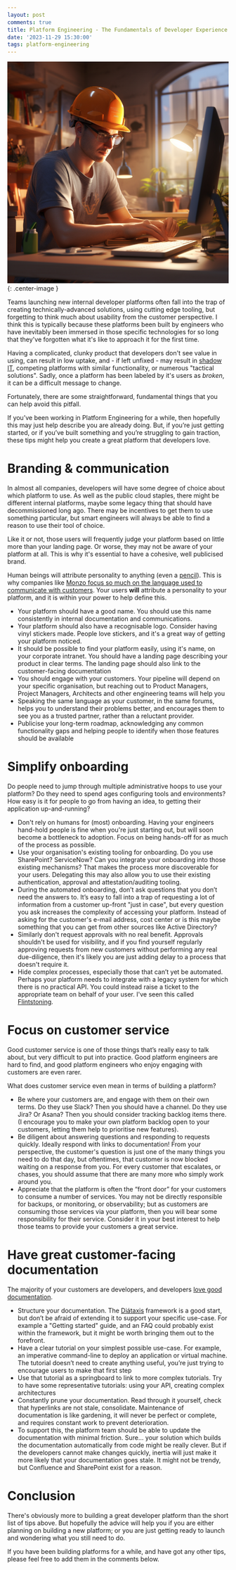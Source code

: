```yaml
---
layout: post
comments: true
title: Platform Engineering - The Fundamentals of Developer Experience
date: '2023-11-29 15:30:00'
tags: platform-engineering
---
```


![A developer wearing builders clothes and a hard hat, sitting at a desk in front of a computer](/assets/platform-engineer.png){: .center-image }

Teams launching new internal developer platforms often fall into the trap of creating technically-advanced solutions, using cutting edge tooling, but forgetting to think much about usability from the customer perspective. I think this is typically because these platforms been built by engineers who have inevitably been immersed in those specific technologies for so long that they've forgotten what it's like to approach it for the first time.

<!--more-->

Having a complicated, clunky product that developers don't see value in using, can result in low uptake, and - if left unfixed - may result in [shadow IT](https://en.wikipedia.org/wiki/Shadow_IT), competing platforms with similar functionality, or numerous "tactical solutions". Sadly, once a platform has been labeled by it's users as _broken_, it can be a difficult message to change.

Fortunately, there are some straightforward, fundamental things that you can help avoid this pitfall.

If you’ve been working in Platform Engineering for a while, then hopefully this may just help describe you are already doing. But, if you’re just getting started, or if you’ve built something and you’re struggling to gain traction, these tips might help you create a great platform that developers love.

# Branding & communication

In almost all companies, developers will have some degree of choice about which platform to use. As well as the public cloud staples, there might be different internal platforms, maybe some legacy thing that should have decommissioned long ago. There may be incentives to get them to use something particular, but smart engineers will always be able to find a reason to use their tool of choice. 

Like it or not, those users will frequently judge your platform based on little more than your landing page. Or worse, they may not be aware of your platform at all. This is why it's essential to have a cohesive, well publicised brand.

Human beings will attribute personality to anything (even a [pencil](https://www.youtube.com/watch?v=uAwSVOlOgH8&t=5s)). This is why companies like [Monzo focus so much on the language used to communicate with customers](https://monzo.com/tone-of-voice/).  Your users **will** attribute a personality to your platform, and it is within your power to help define this.

- Your platform should have a good name. You should use this name consistently in internal documentation and communications. 
- Your platform should also have a recognisable logo. Consider having vinyl stickers made. People love stickers, and it's a great way of getting your platform noticed. 
- It should be possible to find your platform easily, using it's name, on your corporate intranet. You should have a landing page describing your product in clear terms. The landing page should also link to the customer-facing documentation
- You should engage with your customers. Your pipeline will depend on your specific organisation, but reaching out to Product Managers, Project Managers, Architects and other engineering teams will help you
- Speaking the same language as your customer, in the same forums, helps you to understand their problems better, and encourages them to see you as a trusted partner, rather than a reluctant provider.
- Publicise your long-term roadmap, acknowledging any common functionality gaps and helping people to identify when those features should be available

# Simplify onboarding

Do people need to jump through multiple administrative hoops to use your platform? Do they need to spend ages configuring tools and environments? How easy is it for people to go from having an idea, to getting their application up-and-running?

- Don't rely on humans for (most) onboarding. Having your engineers hand-hold people is fine when you're just starting out, but will soon become a bottleneck to adoption. Focus on being hands-off for as much of the process as possible.
- Use your organisation's existing tooling for onboarding. Do you use SharePoint? ServiceNow? Can you integrate your onboarding into those existing mechanisms? That makes the process more discoverable for your users. Delegating this may also allow you to use their existing authentication, approval and attestation/auditing tooling. 
- During the automated onboarding, don’t ask questions that you don’t need the answers to. It’s easy to fall into a trap of requesting a lot of information from a customer up-front "just in case", but every question you ask increases the complexity of accessing your platform. Instead of asking for the customer's e-mail address, cost center or is this maybe something that you can get from other sources like Active Directory? 
- Similarly don't request approvals with no real benefit. Approvals shouldn't be used for visibility, and if you find yourself regularly approving requests from new customers without performing any real due-diligence, then it's likely you are just adding delay to a process that doesn't require it.
- Hide complex processes, especially those that can’t yet be automated. Perhaps your platform needs to integrate with a legacy system for which there is no practical API. You could instead raise a ticket to the appropriate team on behalf of your user. I've seen this called [Flintstoning](https://stackingthebricks.com/the-fine-art-of-flintstoning/).

# Focus on customer service

Good customer service is one of those things that’s really easy to talk about, but very difficult to put into practice. Good platform engineers are hard to find, and good platform engineers who enjoy engaging with customers are even rarer.

What does customer service even mean in terms of building a platform? 

- Be where your customers are, and engage with them on their own terms. Do they use Slack? Then you should have a channel. Do they use Jira? Or Asana? Then you should consider tracking backlog items there. (I encourage you to make your own platform backlog open to your customers, letting them help to prioritise new features). 
- Be diligent about answering questions and responding to requests quickly. Ideally respond with links to documentation! From your perspective, the customer's question is just one of the many things you need to do that day, but oftentimes, that customer is now blocked waiting on a response from you. For every customer that escalates, or chases, you should assume that there are many more who simply work around you. 
- Appreciate that the platform is often the “front door” for your customers to consume a number of services. You may not be directly responsible for backups, or monitoring, or observability; but as customers are consuming those services via your platform, then you will bear some responsibility for their service. Consider it in your best interest to help those teams to provide your customers a great service. 

# Have great customer-facing documentation

The majority of your customers are developers, and developers [love good documentation](https://hackernoon.com/nerds-dont-respond-to-marketing-try-technical-documentation-instead). 

- Structure your documentation. The [Diátaxis](https://diataxis.fr/) framework is a good start, but don’t be afraid of extending it to support your specific use-case. For example a "Getting started" guide, and an FAQ could probably exist within the framework, but it might be worth bringing them out to the forefront. 
- Have a clear tutorial on your simplest possible use-case. For example, an imperative command-line to deploy an application or virtual machine. The tutorial doesn’t need to create anything useful, you’re just trying to encourage users to make that first step
- Use that tutorial as a springboard to link to more complex tutorials. Try to have some representative tutorials: using your API, creating complex architectures
- Constantly prune your documentation. Read through it yourself, check that hyperlinks are not stale, consolidate. Maintenance of documentation is like gardening, it will never be perfect or complete, and requires constant work to prevent deterioration. 
- To support this, the platform team should be able to update the documentation with minimal friction. Sure… your solution which builds the documentation automatically from code might be really clever. But if the developers cannot make changes quickly, inertia will just make it more likely that your documentation goes stale. It might not be trendy, but Confluence and SharePoint exist for a reason.

# Conclusion

There's obviously more to building a great developer platform than the short list of tips above. But hopefully the advice will help you if you are either planning on building a new platform; or you are just getting ready to launch and wondering what you still need to do.

If you have been building platforms for a while, and have got any other tips, please feel free to add them in the comments below. 
